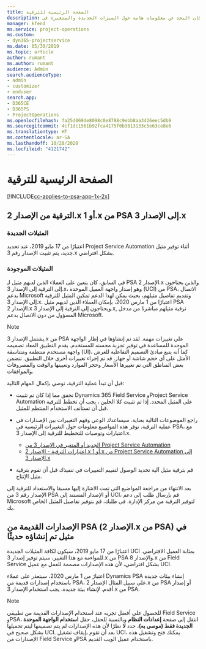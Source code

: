 ```yaml
---
title: الصفحة الرئيسية للترقية
description: يوضح هذا الموضوع مكان البحث عن معلومات هامة حول الميزات الجديدة والمتغيرة في Dynamics 365 Project Service Automation، وعملية الترقية إلى الإصدار الأحدث.
manager: kfend
ms.service: project-operations
ms.custom:
- dyn365-projectservice
ms.date: 05/30/2019
ms.topic: article
author: rumant
ms.author: rumant
audience: Admin
search.audienceType:
- admin
- customizer
- enduser
search.app:
- D365CE
- D365PS
- ProjectOperations
ms.openlocfilehash: fa25d069de8098c0e8788c9ebb8aa3426eec5db9
ms.sourcegitcommit: 4cf1dc1561b92fca4175f0b3813133c5e63ce8e6
ms.translationtype: HT
ms.contentlocale: ar-SA
ms.lasthandoff: 10/28/2020
ms.locfileid: "4121742"
---
```

# <a name="upgrade-home-page"></a>الصفحة الرئيسية للترقية

[!INCLUDE[cc-applies-to-psa-app-1x-2x](../includes/cc-applies-to-psa-app-1x-2x.md)]

## <a name="upgrade-from-psa-version-2x-or-1x-to-version-3x"></a>الترقية من الإصدار 2.x أو 1.x من PSA إلى الإصدار 3.x

### <a name="new-instances"></a>المثيلات الجديدة

اعتبارًا من 17 مايو 2019، عند تحديد Project Service Automation أثناء توفير مثيل جديد، يتم تثبيت الإصدار رقم 3.x بشكل افتراضي.

### <a name="existing-instances"></a>المثيلات الموجودة

في السابق، كان يتعين على العملاء الذين لديهم مثيل لـ PSA الإصدار 2.x والذين يحتاجون إلى الترقية إلى الإصدار 3.x، وهو إصدار واجهة العميل الموحدة (UCI) من PSA، الاتصال بدعم Microsoft وتقديم تفاصيل مثيلهم، بحيث يمكن لهذا الدعم تمكين المثيل للترقية إلى الإصدار 3.x. اعتبارًا من 1 مارس 2020، بإمكان العملاء الذين لديهم مثيل PSA الإصدار 2.x ويحتاجون إلى الترقية إلى الإصدار 3.x, ترقية مثيلهم مباشرةً من مدخل المسؤول من دون الاتصال بدعم Microsoft.  

> [!NOTE]
> يشتمل الإصدار 3.x من PSA على تغييرات مهمة. لقد تم إنشاؤها في إظار الواجهة الموحدة للمساعدة في توفير تجربة محسنه للمستخدم. يقدم التطبيق المعاد تصميمه واجهة مستخدم منتظمة ومتناسقة (UI)، كما أنه يتبع مبادئ التصميم التفاعلية للعرض الأمثل على أي حجم شاشة أو جهاز. قد تم إجراء تغييرات أخرى خلال التطبيق. تتضمن بعض المناطق التي تم تغييرها الأسعار وحجز الموارد وتعيينها والوقت والمصروفات والموافقات.

قبل أن تبدأ عملية الترقية، نوصي بإكمال المهام التالية:

- تحقق مما إذا كان تم تثبيت Dynamics 365 Field Service وProject Service Automation على المثيل المحدد. إذا تم تثبيت كلا الحلين ، يجب أن تخطط للترقية قبل أن تستأنف الاستخدام المنتظم للمثيل.
- راجع الموضوعات التالية بعناية. سيساعدك الوعي وفهم التغييرات بين الإصدارات في عملية الترقية. توفر هذه المواضيع معلومات حول التغييرات الرئيسية في PSA، مع اعتبارات وتوصيات للتخطيط للترقية إلى الإصدار 3.x.

    - [الجديد أو المتغير في الإصدار 3 من Project Service Automation](whats-new-changed-v3.md)
    - [اعتبارات الترقية - الإصدار 2.x أو 1.x من Project Service Automation إلى الإصدار 3.x](upgrade-v3.md)

- قم بترقية مثيل آلية تحديد الوصول لتقييم التغييرات في تنفيذك قبل أن تقوم بترقية مثيل الإنتاج.

بعد الانتهاء من مراجعة المواضيع التي تمت الاشارة إليها مسبقا والاستعداد للترقية إلى الإصدار رقم 3 من PSA أو الإصدار المستند إلى UCI، قم بإرسال طلب إلى دعم Microsoft لتوفير الترقية من مركز الإدارة. في طلبك، قم بتوفير تفاصيل المثيل الخاص بك.

## <a name="older-versions-of-psa-psa-version-2x-in-a-newly-created-instance"></a>الإصدارات القديمة من PSA (الإصدار 2.x من PSA) في مثيل تم إنشاؤه حديثًا

اعتبارًا من 17 مايو 2019، سيكون لكافة المثيلات الجديدة UCI بمثابة العميل الافتراضي. للمواءمة مع هذا التغيير، سيتم توفير إصدار 3.x من PSA والإصدار 8.x من Field Service بشكل افتراضي، لأن هذه الإصدارات مصممة للعمل مع عميل UCI.

اعتبارً من 1 مارس 2020، سيتعذر على عملاء Dynamics PSA إنشاء بيئات جديدة باستخدام إصدارات قديمة من PSA، على سبيل المثال الإصدار 2.x من PSA أو إصدار أقدم. لإنشاء بيئة جديدة، يجب استخدام الإصدار 3.x من PSA.

> [!NOTE]
> للحصول على أفضل تجربه عند استخدام الإصدارات القديمة من تطبيقي Field Service وPSA، انتقل إلى صفحة **إعدادات النظام** وبالنسبة للحقل، حقل **استخدام الواجهة الموحدة الجديدة فقط (موصى به)**، حدد **لا** نظرًا لأن هذه الإصدارات لم يتم تصميمها ليتم تحميلها بشكل صحيح في UCI. بعد أن تقوم بإيقاف تشغيل UCI، يمكنك فتح وتشغيل هذه الإصدارات من Field Service وPSA باستخدام عميل الويب القديم. 
